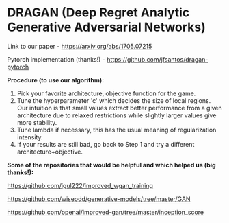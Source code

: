 # DRAGAN (Deep Regret Analytic Generative Adversarial Networks)

Link to our paper - https://arxiv.org/abs/1705.07215

Pytorch implementation (thanks!) - https://github.com/jfsantos/dragan-pytorch

**Procedure (to use our algorithm):**
1. Pick your favorite architecture, objective function for the game.
2. Tune the hyperparameter 'c' which decides the size of local regions. Our intuition is that small values extract better performance from a given architecture due to relaxed restrictions while slightly larger values give more stability.
3. Tune lambda if necessary, this has the usual meaning of regularization intensity.
4. If your results are still bad, go back to Step 1 and try a different architecture+objective.

**Some of the repositories that would be helpful and which helped us (big thanks!):**

https://github.com/igul222/improved_wgan_training

https://github.com/wiseodd/generative-models/tree/master/GAN

https://github.com/openai/improved-gan/tree/master/inception_score
